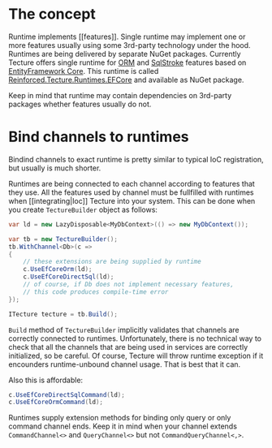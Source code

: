 # The concept

Runtime implements [[features]]. Single runtime may implement one or more features usually using some 3rd-party technology under the hood. Runtimes are being delivered by separate NuGet packages. Currently Tecture offers single runtime for [ORM](https://github.com/reinforced/Reinforced.Tecture/tree/master/Features/Reinforced.Tecture.Features.Orm) and [SqlStroke](https://github.com/reinforced/Reinforced.Tecture/tree/master/Features/Reinforced.Tecture.Features.SqlStroke) features based on [EntityFramework Core](https://docs.microsoft.com/en-us/ef/core/). This runtime is called [Reinforced.Tecture.Runtimes.EFCore](https://github.com/reinforced/Reinforced.Tecture/tree/master/Runtimes/Reinforced.Tecture.Runtimes.EFCore) and available as NuGet package. 

Keep in mind that runtime may contain dependencies on 3rd-party packages whether features usually do not.

# Bind channels to runtimes

Bindind channels to exact runtime is pretty similar to typical IoC registration, but usually is much shorter.

Runtimes are being connected to each channel according to features that they use. All the features used by channel must be fullfilled with runtimes when [[integrating|Ioc]] Tecture into your system. This can be done when you create `TectureBuilder` object as follows:

```csharp
var ld = new LazyDisposable<MyDbContext>(() => new MyDbContext());

var tb = new TectureBuilder();
tb.WithChannel<Db>(c =>
{
	// these extensions are being supplied by runtime
	c.UseEfCoreOrm(ld); 
	c.UseEfCoreDirectSql(ld);
	// of course, if Db does not implement necessary features, 
	// this code produces compile-time error
});

ITecture tecture = tb.Build();
```

`Build` method of `TectureBuilder` implicitly validates that channels are correctly connected to runtimes. Unfortunately, there is no technical way to check that all the channels that are being used in services are correctly initialized, so be careful. Of course, Tecture will throw runtime exception if it encounders runtime-unbound channel usage. That is best that it can.

Also this is affordable:

```csharp
c.UseEfCoreDirectSqlCommand(ld);
c.UseEfCoreOrmCommand(ld);
```

Runtimes supply extension methods for binding only query or only command channel ends. Keep it in mind when your channel extends `CommandChannel<>` and `QueryChannel<>` but not `CommandQueryChannel<,>`.